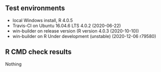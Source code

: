 ## Test environments
* local Windows install, R 4.0.5
* Travis-CI on Ubuntu 16.04.6 LTS 4.0.2 (2020-06-22) 
* win-builder on release version (R version 4.0.3 (2020-10-10))
* win-builder on R Under development (unstable) (2020-12-06 r79580)

## R CMD check results
Nothing
